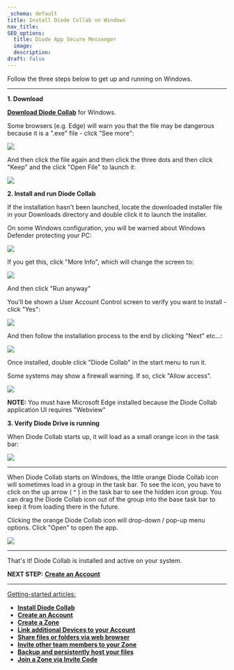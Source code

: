 ```yaml
---
_schema: default
title: Install Diode Collab on Windows
nav_title:
SEO_options:
  title: Diode App Secure Messenger
  image:
  description:
draft: false
---
```

Follow the three steps below to get up and running on Windows.

---

**1\. Download**

[**Download Diode Collab**](https://diode.io/resources/download) for Windows.

Some browsers (e.g. Edge) will warn you that the file may be dangerous because it is a ".exe" file - click "See more":

![](https://files.helpdocs.io/qwk5dmv7m8/articles/fl06iuxxe4/1699907478496/image.png)

And then click the file again and then click the three dots and then click "Keep" and the click "Open File" to launch it:

![](https://files.helpdocs.io/qwk5dmv7m8/articles/fl06iuxxe4/1699907559138/image.png)

**2\. Install and run Diode Collab**

If the installation hasn't been launched, locate the downloaded installer file in your Downloads directory and double click it to launch the installer.

On some Windows configuration, you will be warned about Windows Defender protecting your PC:

![](https://files.helpdocs.io/qwk5dmv7m8/articles/fl06iuxxe4/1699907220462/image.png)

If you get this, click "More Info", which will change the screen to:

![](https://files.helpdocs.io/qwk5dmv7m8/articles/fl06iuxxe4/1699907257021/image.png)

And then click "Run anyway"

You'll be shown a User Account Control screen to verify you want to install - click "Yes":

![](https://files.helpdocs.io/qwk5dmv7m8/articles/fl06iuxxe4/1699907303748/image.png)

And then follow the installation process to the end by clicking "Next" etc...:

![](https://files.helpdocs.io/qwk5dmv7m8/articles/fl06iuxxe4/1699907371914/image.png)

Once installed, double click "Diode Collab" in the start menu to run it.

Some systems may show a firewall warning. If so, click "Allow access".

![](https://files.helpdocs.io/qwk5dmv7m8/articles/pdmdxj1qd6/1699979884252/image.png)

**NOTE:** You must have Microsoft Edge installed because the Diode Collab application UI requires "Webview"

**3\. Verify Diode Drive is running**

When Diode Collab starts up, it will load as a small orange icon in the task bar:

![](https://files.helpdocs.io/qwk5dmv7m8/articles/fl06iuxxe4/1699907821389/image.png)

---

When Diode Collab starts on Windows, the little orange Diode Collab icon will sometimes load in a group in the task bar. To see the icon, you have to click on the up arrow ( ^ ) in the task bar to see the hidden icon group. You can drag the Diode Collab icon out of the group into the base task bar to keep it from loading there in the future.

Clicking the orange Diode Collab icon will drop-down / pop-up menu options. Click "Open" to open the app.

![](https://files.helpdocs.io/qwk5dmv7m8/articles/pdmdxj1qd6/1709654365259/image.png)

---

That's it! Diode Collab is installed and active on your system.

**NEXT STEP:** [**Create an Account**](https://app.docs.diode.io/docs/using/getting-started/)

---

<u>Getting-started articles:</u>

* <a href="https://app.docs.diode.io/docs/" target="_blank" rel="noopener"><strong>Install Diode Collab</strong></a>
* <a href="https://app.docs.diode.io/docs/using/getting-started/" target="_blank" rel="noopener"><strong>Create an Account</strong></a>
* <a href="https://app.docs.diode.io/docs/using/create-a-zone/" target="_blank" rel="noopener"><strong>Create a Zone</strong></a>
* <a href="https://app.docs.diode.io/docs/using/linked-devices/" target="_blank" rel="noopener"><strong>Link additional Devices to your Account</strong></a>
* <a href="https://app.docs.diode.io/docs/using/share-a-file-or-folder-via-web-browser/" target="_blank" rel="noopener"><strong>Share files or folders via web browser</strong></a>
* <a href="https://app.docs.diode.io/docs/using/add-a-team-member-or-additional-device/" target="_blank" rel="noopener"><strong>Invite other team members to your Zone</strong></a>
* <a href="https://app.docs.diode.io/docs/using/backup-your-confidential-files/" target="_blank" rel="noopener"><strong>Backup and persistently host your files</strong></a>
* <a href="https://app.docs.diode.io/docs/using/join-a-zone-by-invite-code/" target="_blank" rel="noopener"><strong>Join a Zone via Invite Code</strong></a>